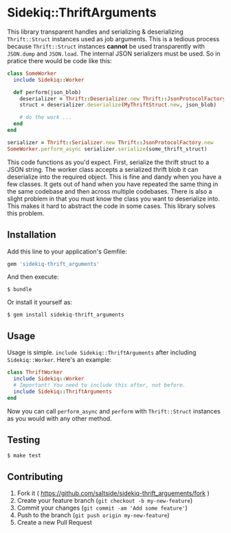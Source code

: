# Sidekiq::ThriftArguments

This library transparent handles and serializing & deserializing
`Thrift::Struct` instances used as job arguments. This is a tedious
process because `Thrift::Struct` instances **cannot** be used
transparently with `JSON.dump` and `JSON.load`. The internal JSON
serializers must be used. So in pratice there would be code like this:

```ruby
class SomeWorker
  include Sidekiq::Worker

  def perform(json_blob)
    deserializer = Thrift::Deserializer.new Thrift::JsonProtocolFactory.new
	struct = deserializer.deserialize(MyThriftStruct.new, json_blob)

	# do the work ...
  end
end

serializer = Thrift::Serializer.new Thrift::JsonProtocolFactory.new
SomeWorker.perform_async serializer.serialize(some_thrift_struct)
```

This code functions as you'd expect. First, serialize the thrift
struct to a JSON string. The worker class accepts a serialized thrift
blob it can deserialize into the required object. This is fine and
dandy when you have a few classes. It gets out of hand when you have
repeated the same thing in the same codebase and then across multiple
codebases. There is also a slight problem in that you must know the
class you want to deserialize into. This makes it hard to abstract the
code in some cases. This library solves this problem.

## Installation

Add this line to your application's Gemfile:

```ruby
gem 'sidekiq-thrift_arguments'
```

And then execute:

    $ bundle

Or install it yourself as:

    $ gem install sidekiq-thrift_arguments

## Usage

Usage is simple. `include Sidekiq::ThriftArguments` after including
`Sidekiq::Worker`. Here's an example:

```ruby
class ThriftWorker
  include Sidekiq::Worker
  # Important! You need to include this after, not before.
  include Sidekiq::ThriftArguments
end
```

Now you can call `perform_async` and `perform` with `Thrift::Struct`
instances as you would with any other method.

## Testing

    $ make test

## Contributing

1. Fork it ( https://github.com/saltside/sidekiq-thrift_arguements/fork )
2. Create your feature branch (`git checkout -b my-new-feature`)
3. Commit your changes (`git commit -am 'Add some feature'`)
4. Push to the branch (`git push origin my-new-feature`)
5. Create a new Pull Request
